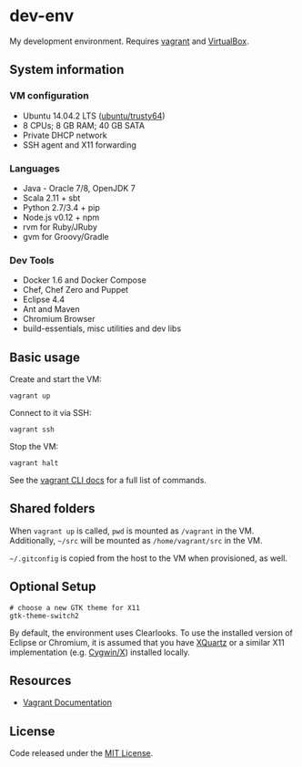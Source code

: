# dev-env

My development environment. Requires [vagrant](http://www.vagrantup.com/downloads.html) and [VirtualBox](https://www.virtualbox.org/wiki/Downloads).

## System information

### VM configuration

  * Ubuntu 14.04.2 LTS ([ubuntu/trusty64](https://atlas.hashicorp.com/ubuntu/boxes/trusty64))
  * 8 CPUs; 8 GB RAM; 40 GB SATA
  * Private DHCP network
  * SSH agent and X11 forwarding

### Languages

  * Java - Oracle 7/8, OpenJDK 7
  * Scala 2.11 + sbt
  * Python 2.7/3.4 + pip
  * Node.js v0.12 + npm
  * rvm for Ruby/JRuby
  * gvm for Groovy/Gradle

### Dev Tools

  * Docker 1.6 and Docker Compose
  * Chef, Chef Zero and Puppet
  * Eclipse 4.4
  * Ant and Maven
  * Chromium Browser
  * build-essentials, misc utilities and dev libs

## Basic usage

Create and start the VM:

    vagrant up

Connect to it via SSH:

    vagrant ssh

Stop the VM:

    vagrant halt

See the [vagrant CLI docs](https://docs.vagrantup.com/v2/cli/index.html) for a full list of commands.

## Shared folders

When `vagrant up` is called, `pwd` is mounted as `/vagrant` in the VM. Additionally, `~/src` will be mounted as `/home/vagrant/src` in the VM.

`~/.gitconfig` is copied from the host to the VM when provisioned, as well.

## Optional Setup

    # choose a new GTK theme for X11
    gtk-theme-switch2

By default, the environment uses Clearlooks. To use the installed version of Eclipse or Chromium, it is assumed that you have [XQuartz](http://xquartz.macosforge.org/landing/) or a similar X11 implementation (e.g. [Cygwin/X](http://en.wikipedia.org/wiki/Cygwin/X)) installed locally.

## Resources

  * [Vagrant Documentation](https://docs.vagrantup.com/v2/)

## License

Code released under the [MIT License](LICENSE).